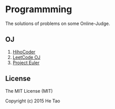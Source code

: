 Programmming
=============

The solutions of problems on some Online-Judge.

OJ
---

1. [HihoCoder](http://hihocoder.com "HihoCoder")
2. [LeetCode OJ](https://leetcode.com "LeetCode OJ")
3. [Project Euler](https://projecteuler.net "Project Euler")

License
--------

The MIT License (MIT)

Copyright (c) 2015 He Tao

